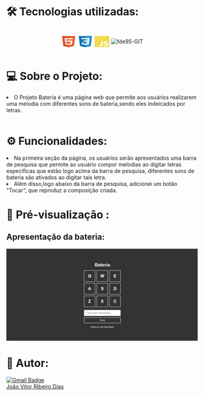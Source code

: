 # 🛠 Tecnologias utilizadas:
<br>
<div style="display: inline_block">
  <div align="center">
  <img align="center" alt="fde95-HTML" height="30" width="40" src="https://raw.githubusercontent.com/devicons/devicon/master/icons/html5/html5-original.svg">
   <img align="center" alt="fde95-CSS" height="30" width="40" src="https://raw.githubusercontent.com/devicons/devicon/master/icons/css3/css3-original.svg">
  <img align="center" alt="fde95-JS" height="30" width="40" src="https://raw.githubusercontent.com/devicons/devicon/master/icons/javascript/javascript-plain.svg">
  <img align="center" alt="fde95-GIT" height="30" width="40" src="https://cdn.jsdelivr.net/gh/devicons/devicon/icons/git/git-original.svg">

</div>
<br>

# 💻  Sobre o Projeto:
<li>O Projeto Bateria é uma página web que permite aos usuários realizarem uma melodia com diferentes sons de bateria,sendo eles indeicados por letras.</li>
</br>

# ⚙️ Funcionalidades:
<li>Na primeira seção da página, os usuários serão apresentados uma barra de pesquisa que permite ao usuário compor melodias ao digitar letras específicas que estão logo acima da barra de pesquisa, diferentes sons de bateria são ativados ao digitar tais letra.</li>
<li>Além disso,logo abaixo da barra de pesquisa, adicionei um botão "Tocar", que reproduz a composição criada.</li>

# 🎨 Pré-visualização :
## Apresentação da bateria:
<img src="midia.readme/1.png" alt="">


# 🦸 Autor:
[![Gmail Badge](https://img.shields.io/badge/-joaovitordias.2b@gmail.com-c14438?style=flat-square&logo=Gmail&logoColor=white&link=mailto:joaovitordias.2b@gmail.com)](mailto:joaovitordias.2b@gmail.com)
<br/>
<a href="https://www.linkedin.com/in/jo%C3%A3o-vitor-ribeiro-dias-339a56258/" target="_blank">João Vitor RIbeiro Dias</a>
